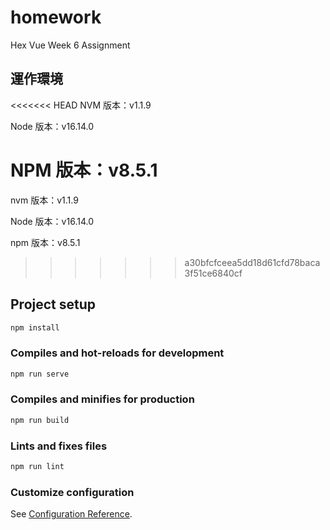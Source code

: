 # homework

Hex Vue Week 6 Assignment

## 運作環境

<<<<<<< HEAD
NVM 版本：v1.1.9

Node 版本：v16.14.0

NPM 版本：v8.5.1
=======
nvm 版本：v1.1.9

Node 版本：v16.14.0

npm 版本：v8.5.1
>>>>>>> a30bfcfceea5dd18d61cfd78baca3f51ce6840cf

## Project setup

```bash
npm install
```

### Compiles and hot-reloads for development

```bash
npm run serve
```

### Compiles and minifies for production

```bash
npm run build
```

### Lints and fixes files

```bash
npm run lint
```

### Customize configuration

See [Configuration Reference](https://cli.vuejs.org/config/).
